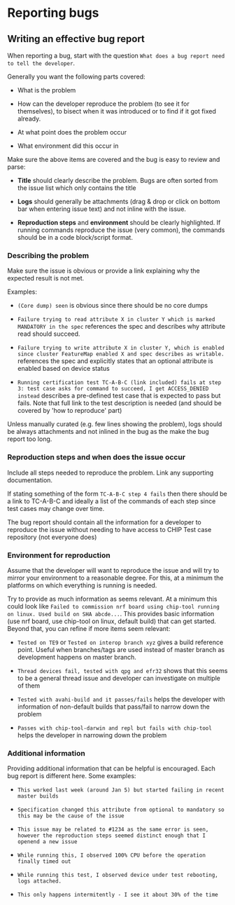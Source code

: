 # Reporting bugs

## Writing an effective bug report

When reporting a bug, start with the question
`What does a bug report need to tell the developer`.

Generally you want the following parts covered:

-   What is the problem

-   How can the developer reproduce the problem (to see it for themselves), to
    bisect when it was introduced or to find if it got fixed already.

-   At what point does the problem occur

-   What environment did this occur in

Make sure the above items are covered and the bug is easy to review and parse:

-   **Title** should clearly describe the problem. Bugs are often sorted from
    the issue list which only contains the title

-   **Logs** should generally be attachments (drag & drop or click on bottom bar
    when entering issue text) and not inline with the issue.

-   **Reproduction steps** and **environment** should be clearly highlighted. If
    running commands reproduce the issue (very common), the commands should be
    in a code block/script format.

### Describing the problem

Make sure the issue is obvious or provide a link explaining why the expected
result is not met.

Examples:

-   `(Core dump) seen` is obvious since there should be no core dumps

-   `Failure trying to read attribute X in cluster Y which is marked MANDATORY in the spec`
    references the spec and describes why attribute read should succeed.

-   `Failure trying to write attribute X in cluster Y, which is enabled since cluster FeatureMap enabled X and spec describes as writable.`
    references the spec and explicitly states that an optional attribute is
    enabled based on device status

-   `Running certification test TC-A-B-C (link included) fails at step 3: test case asks for command to succeed, I get ACCESS_DENIED instead`
    describes a pre-defined test case that is expected to pass but fails. Note
    that full link to the test description is needed (and should be covered by
    'how to reproduce' part)

Unless manually curated (e.g. few lines showing the problem), logs should be
always attachments and not inlined in the bug as the make the bug report too
long.

### Reproduction steps and when does the issue occur

Include all steps needed to reproduce the problem. Link any supporting
documentation.

If stating something of the form `TC-A-B-C step 4 fails` then there should be a
link to TC-A-B-C and ideally a list of the commands of each step since test
cases may change over time.

The bug report should contain all the information for a developer to reproduce
the issue without needing to have access to CHIP Test case repository (not
everyone does)

### Environment for reproduction

Assume that the developer will want to reproduce the issue and will try to
mirror your environment to a reasonable degree. For this, at a minimum the
platforms on which everything is running is needed.

Try to provide as much information as seems relevant. At a minimum this could
look like `Failed to commission nrf board using chip-tool running on linux. Used
build on SHA abcde...`.
This provides basic information (use nrf board, use chip-tool on linux, default
build) that can get started. Beyond that, you can refine if more items seem
relevant:

-   `Tested on TE9` or `Tested on interop branch xyz` gives a build reference
    point. Useful when branches/tags are used instead of master branch as development
    happens on master branch.

-   `Thread devices fail, tested with qpg and efr32` shows that this seems to be
    a general thread issue and developer can investigate on multiple of them

*   `Tested with avahi-build and it passes/fails` helps the developer with
    information of non-default builds that pass/fail to narrow down the problem

*   `Passes with chip-tool-darwin and repl but fails with chip-tool` helps the
    developer in narrowing down the problem

### Additional information

Providing additional information that can be helpful is encouraged. Each bug
report is different here. Some examples:

-   `This worked last week (around Jan 5) but started failing in recent master builds`

-   `Specification changed this attribute from optional to mandatory so this may be the cause of the issue`

-   `This issue may be related to #1234 as the same error is seen, however the reproduction steps seemed distinct enough that I openend a new issue`

-   `While running this, I observed 100% CPU before the operation finally timed out`

-   `While running this test, I observed device under test rebooting, logs attached.`

-   `This only happens intermitently - I see it about 30% of the time`
